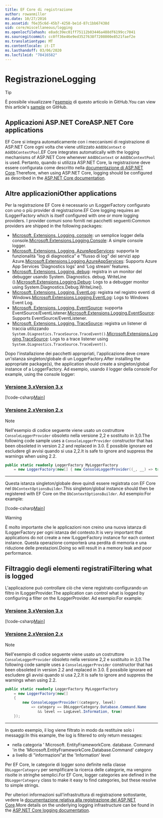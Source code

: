 ```yaml
---
title: EF Core di registrazione
author: rowanmiller
ms.date: 10/27/2016
ms.assetid: f6e35c6d-45b7-4258-be1d-87c1bb67438d
uid: core/miscellaneous/logging
ms.openlocfilehash: e8adc39ec01ff75112b03446a488df6199cc7041
ms.sourcegitcommit: cc0ff36e46e9ed3527638f7208000e8521faef2e
ms.translationtype: MT
ms.contentlocale: it-IT
ms.lasthandoff: 03/06/2020
ms.locfileid: "78416582"
---
```

# <a name="logging"></a><span data-ttu-id="a53d5-102">Registrazione</span><span class="sxs-lookup"><span data-stu-id="a53d5-102">Logging</span></span>

> [!TIP]  
> <span data-ttu-id="a53d5-103">È possibile visualizzare l'[esempio](https://github.com/dotnet/EntityFramework.Docs/tree/master/samples/core/Miscellaneous/Logging) di questo articolo in GitHub.</span><span class="sxs-lookup"><span data-stu-id="a53d5-103">You can view this article's [sample](https://github.com/dotnet/EntityFramework.Docs/tree/master/samples/core/Miscellaneous/Logging) on GitHub.</span></span>

## <a name="aspnet-core-applications"></a><span data-ttu-id="a53d5-104">Applicazioni ASP.NET Core</span><span class="sxs-lookup"><span data-stu-id="a53d5-104">ASP.NET Core applications</span></span>

<span data-ttu-id="a53d5-105">EF Core si integra automaticamente con i meccanismi di registrazione di ASP.NET Core ogni volta che viene utilizzato `AddDbContext` o `AddDbContextPool`.</span><span class="sxs-lookup"><span data-stu-id="a53d5-105">EF Core integrates automatically with the logging mechanisms of ASP.NET Core whenever `AddDbContext` or `AddDbContextPool` is used.</span></span> <span data-ttu-id="a53d5-106">Pertanto, quando si utilizza ASP.NET Core, la registrazione deve essere configurata come descritto nella [documentazione di ASP.NET Core](https://docs.microsoft.com/aspnet/core/fundamentals/logging?tabs=aspnetcore2x).</span><span class="sxs-lookup"><span data-stu-id="a53d5-106">Therefore, when using ASP.NET Core, logging should be configured as described in the [ASP.NET Core documentation](https://docs.microsoft.com/aspnet/core/fundamentals/logging?tabs=aspnetcore2x).</span></span>

## <a name="other-applications"></a><span data-ttu-id="a53d5-107">Altre applicazioni</span><span class="sxs-lookup"><span data-stu-id="a53d5-107">Other applications</span></span>

<span data-ttu-id="a53d5-108">Per la registrazione EF Core è necessario un ILoggerFactory configurato con uno o più provider di registrazione.</span><span class="sxs-lookup"><span data-stu-id="a53d5-108">EF Core logging requires an ILoggerFactory which is itself configured with one or more logging providers.</span></span> <span data-ttu-id="a53d5-109">I provider comuni sono forniti nei pacchetti seguenti:</span><span class="sxs-lookup"><span data-stu-id="a53d5-109">Common providers are shipped in the following packages:</span></span>

* <span data-ttu-id="a53d5-110">[Microsoft. Extensions. Logging. console](https://www.nuget.org/packages/Microsoft.Extensions.Logging.Console/): un semplice logger della console.</span><span class="sxs-lookup"><span data-stu-id="a53d5-110">[Microsoft.Extensions.Logging.Console](https://www.nuget.org/packages/Microsoft.Extensions.Logging.Console/): A simple console logger.</span></span>
* <span data-ttu-id="a53d5-111">[Microsoft. Extensions. Logging. AzureAppServices](https://www.nuget.org/packages/Microsoft.Extensions.Logging.AzureAppServices/): supporta le funzionalità "log di diagnostica" e "flusso di log" dei servizi app Azure.</span><span class="sxs-lookup"><span data-stu-id="a53d5-111">[Microsoft.Extensions.Logging.AzureAppServices](https://www.nuget.org/packages/Microsoft.Extensions.Logging.AzureAppServices/): Supports Azure App Services 'Diagnostics logs' and 'Log stream' features.</span></span>
* <span data-ttu-id="a53d5-112">[Microsoft. Extensions. Logging. debug](https://www.nuget.org/packages/Microsoft.Extensions.Logging.Debug/): registra in un monitor del debugger usando System. Diagnostics. debug. WriteLine ().</span><span class="sxs-lookup"><span data-stu-id="a53d5-112">[Microsoft.Extensions.Logging.Debug](https://www.nuget.org/packages/Microsoft.Extensions.Logging.Debug/): Logs to a debugger monitor using System.Diagnostics.Debug.WriteLine().</span></span>
* <span data-ttu-id="a53d5-113">[Microsoft. Extensions. Logging. EventLog](https://www.nuget.org/packages/Microsoft.Extensions.Logging.EventLog/): registra nel registro eventi di Windows.</span><span class="sxs-lookup"><span data-stu-id="a53d5-113">[Microsoft.Extensions.Logging.EventLog](https://www.nuget.org/packages/Microsoft.Extensions.Logging.EventLog/): Logs to Windows Event Log.</span></span>
* <span data-ttu-id="a53d5-114">[Microsoft. Extensions. Logging. EventSource](https://www.nuget.org/packages/Microsoft.Extensions.Logging.EventSource/): supporta EventSource/EventListener.</span><span class="sxs-lookup"><span data-stu-id="a53d5-114">[Microsoft.Extensions.Logging.EventSource](https://www.nuget.org/packages/Microsoft.Extensions.Logging.EventSource/): Supports EventSource/EventListener.</span></span>
* <span data-ttu-id="a53d5-115">[Microsoft. Extensions. Logging. TraceSource](https://www.nuget.org/packages/Microsoft.Extensions.Logging.TraceSource/): registra un listener di traccia utilizzando `System.Diagnostics.TraceSource.TraceEvent()`.</span><span class="sxs-lookup"><span data-stu-id="a53d5-115">[Microsoft.Extensions.Logging.TraceSource](https://www.nuget.org/packages/Microsoft.Extensions.Logging.TraceSource/): Logs to a trace listener using `System.Diagnostics.TraceSource.TraceEvent()`.</span></span>

<span data-ttu-id="a53d5-116">Dopo l'installazione dei pacchetti appropriati, l'applicazione deve creare un'istanza singleton/globale di un LoggerFactory.</span><span class="sxs-lookup"><span data-stu-id="a53d5-116">After installing the appropriate package(s), the application should create a singleton/global instance of a LoggerFactory.</span></span> <span data-ttu-id="a53d5-117">Ad esempio, usando il logger della console:</span><span class="sxs-lookup"><span data-stu-id="a53d5-117">For example, using the console logger:</span></span>

### <a name="version-3x"></a>[<span data-ttu-id="a53d5-118">Versione 3.x</span><span class="sxs-lookup"><span data-stu-id="a53d5-118">Version 3.x</span></span>](#tab/v3)

[!code-csharp[Main](../../../samples/core/Miscellaneous/Logging/Logging/BloggingContext.cs#DefineLoggerFactory)]

### <a name="version-2x"></a>[<span data-ttu-id="a53d5-119">Versione 2.x</span><span class="sxs-lookup"><span data-stu-id="a53d5-119">Version 2.x</span></span>](#tab/v2)

> [!NOTE]
> <span data-ttu-id="a53d5-120">Nell'esempio di codice seguente viene usato un costruttore `ConsoleLoggerProvider` obsoleto nella versione 2,2 e sostituito in 3,0.</span><span class="sxs-lookup"><span data-stu-id="a53d5-120">The following code sample uses a `ConsoleLoggerProvider` constructor that has been obsoleted in version 2.2 and replaced in 3.0.</span></span> <span data-ttu-id="a53d5-121">È possibile ignorare ed escludere gli avvisi quando si usa 2,2.</span><span class="sxs-lookup"><span data-stu-id="a53d5-121">It is safe to ignore and suppress the warnings when using 2.2.</span></span>

``` csharp
public static readonly LoggerFactory MyLoggerFactory
    = new LoggerFactory(new[] { new ConsoleLoggerProvider((_, __) => true, true) });
```

***

<span data-ttu-id="a53d5-122">Questa istanza singleton/globale deve quindi essere registrata con EF Core nel `DbContextOptionsBuilder`.</span><span class="sxs-lookup"><span data-stu-id="a53d5-122">This singleton/global instance should then be registered with EF Core on the `DbContextOptionsBuilder`.</span></span> <span data-ttu-id="a53d5-123">Ad esempio:</span><span class="sxs-lookup"><span data-stu-id="a53d5-123">For example:</span></span>

[!code-csharp[Main](../../../samples/core/Miscellaneous/Logging/Logging/BloggingContext.cs#RegisterLoggerFactory)]

> [!WARNING]
> <span data-ttu-id="a53d5-124">È molto importante che le applicazioni non creino una nuova istanza di ILoggerFactory per ogni istanza del contesto.</span><span class="sxs-lookup"><span data-stu-id="a53d5-124">It is very important that applications do not create a new ILoggerFactory instance for each context instance.</span></span> <span data-ttu-id="a53d5-125">Questa operazione comporterà una perdita di memoria e una riduzione delle prestazioni.</span><span class="sxs-lookup"><span data-stu-id="a53d5-125">Doing so will result in a memory leak and poor performance.</span></span>

## <a name="filtering-what-is-logged"></a><span data-ttu-id="a53d5-126">Filtraggio degli elementi registrati</span><span class="sxs-lookup"><span data-stu-id="a53d5-126">Filtering what is logged</span></span>

<span data-ttu-id="a53d5-127">L'applicazione può controllare ciò che viene registrato configurando un filtro in ILoggerProvider.</span><span class="sxs-lookup"><span data-stu-id="a53d5-127">The application can control what is logged by configuring a filter on the ILoggerProvider.</span></span> <span data-ttu-id="a53d5-128">Ad esempio:</span><span class="sxs-lookup"><span data-stu-id="a53d5-128">For example:</span></span>

### <a name="version-3x"></a>[<span data-ttu-id="a53d5-129">Versione 3.x</span><span class="sxs-lookup"><span data-stu-id="a53d5-129">Version 3.x</span></span>](#tab/v3)

[!code-csharp[Main](../../../samples/core/Miscellaneous/Logging/Logging/BloggingContextWithFiltering.cs#DefineLoggerFactory)]

### <a name="version-2x"></a>[<span data-ttu-id="a53d5-130">Versione 2.x</span><span class="sxs-lookup"><span data-stu-id="a53d5-130">Version 2.x</span></span>](#tab/v2)

> [!NOTE]
> <span data-ttu-id="a53d5-131">Nell'esempio di codice seguente viene usato un costruttore `ConsoleLoggerProvider` obsoleto nella versione 2,2 e sostituito in 3,0.</span><span class="sxs-lookup"><span data-stu-id="a53d5-131">The following code sample uses a `ConsoleLoggerProvider` constructor that has been obsoleted in version 2.2 and replaced in 3.0.</span></span> <span data-ttu-id="a53d5-132">È possibile ignorare ed escludere gli avvisi quando si usa 2,2.</span><span class="sxs-lookup"><span data-stu-id="a53d5-132">It is safe to ignore and suppress the warnings when using 2.2.</span></span>

``` csharp
public static readonly LoggerFactory MyLoggerFactory
    = new LoggerFactory(new[]
    {
        new ConsoleLoggerProvider((category, level)
            => category == DbLoggerCategory.Database.Command.Name
               && level == LogLevel.Information, true)
    });
```

***

<span data-ttu-id="a53d5-133">In questo esempio, il log viene filtrato in modo da restituire solo i messaggi:</span><span class="sxs-lookup"><span data-stu-id="a53d5-133">In this example, the log is filtered to only return messages:</span></span>

* <span data-ttu-id="a53d5-134">nella categoria ' Microsoft. EntityFrameworkCore. database. Command '</span><span class="sxs-lookup"><span data-stu-id="a53d5-134">in the 'Microsoft.EntityFrameworkCore.Database.Command' category</span></span>
* <span data-ttu-id="a53d5-135">a livello di "informazioni"</span><span class="sxs-lookup"><span data-stu-id="a53d5-135">at the 'Information' level</span></span>

<span data-ttu-id="a53d5-136">Per EF Core, le categorie di logger sono definite nella classe `DbLoggerCategory` per semplificare la ricerca delle categorie, ma vengono risolte in stringhe semplici.</span><span class="sxs-lookup"><span data-stu-id="a53d5-136">For EF Core, logger categories are defined in the `DbLoggerCategory` class to make it easy to find categories, but these resolve to simple strings.</span></span>

<span data-ttu-id="a53d5-137">Per ulteriori informazioni sull'infrastruttura di registrazione sottostante, vedere la [documentazione relativa alla registrazione del ASP.NET Core](https://docs.microsoft.com/aspnet/core/fundamentals/logging?tabs=aspnetcore2x).</span><span class="sxs-lookup"><span data-stu-id="a53d5-137">More details on the underlying logging infrastructure can be found in the [ASP.NET Core logging documentation](https://docs.microsoft.com/aspnet/core/fundamentals/logging?tabs=aspnetcore2x).</span></span>
